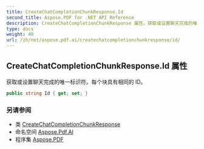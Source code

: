 ```yaml
---
title: CreateChatCompletionChunkResponse.Id
second_title: Aspose.PDF for .NET API Reference
description: CreateChatCompletionChunkResponse 属性。获取或设置聊天完成的唯一标识符。每个块具有相同的 ID
type: docs
weight: 40
url: /zh/net/aspose.pdf.ai/createchatcompletionchunkresponse/id/
---
```

## CreateChatCompletionChunkResponse.Id 属性

获取或设置聊天完成的唯一标识符。每个块具有相同的 ID。

```csharp
public string Id { get; set; }
```

### 另请参阅

* 类 [CreateChatCompletionChunkResponse](../)
* 命名空间 [Aspose.Pdf.AI](../../../aspose.pdf.ai/)
* 程序集 [Aspose.PDF](../../../)
